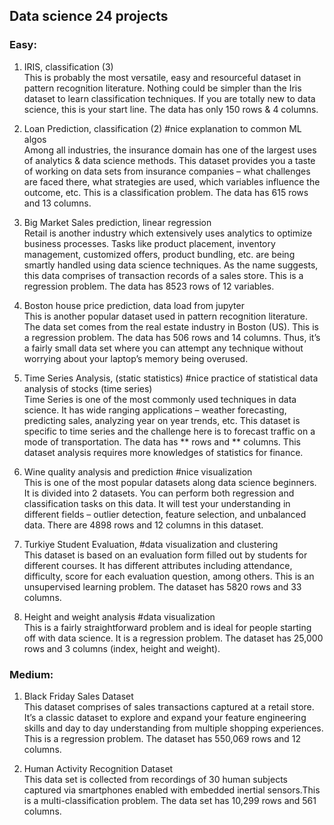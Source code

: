 ## Data science 24 projects 
### Easy:
1. IRIS, classification (3)\
This is probably the most versatile, easy and resourceful dataset in pattern recognition literature. Nothing could be simpler than the Iris dataset to learn classification techniques. If you are totally new to data science, this is your start line. The data has only 150 rows & 4 columns.

2. Loan Prediction, classification (2) #nice explanation to common ML algos\
Among all industries, the insurance domain has one of the largest uses of analytics & data science methods. This dataset provides you a taste of working on data sets from insurance companies – what challenges are faced there, what strategies are used, which variables influence the outcome, etc. This is a classification problem. The data has 615 rows and 13 columns.

3. Big Market Sales prediction, linear regression\
Retail is another industry which extensively uses analytics to optimize business processes. Tasks like product placement, inventory management, customized offers, product bundling, etc. are being smartly handled using data science techniques. As the name suggests, this data comprises of transaction records of a sales store. This is a regression problem. The data has 8523 rows of 12 variables.

4. Boston house price prediction, data load from jupyter\
This is another popular dataset used in pattern recognition literature. The data set comes from the real estate industry in Boston (US). This is a regression problem. The data has 506 rows and 14 columns. Thus, it’s a fairly small data set where you can attempt any technique without worrying about your laptop’s memory being overused.

5. Time Series Analysis, (static statistics) #nice practice of statistical data analysis of stocks (time series)\
Time Series is one of the most commonly used techniques in data science. It has wide ranging applications – weather forecasting, predicting sales, analyzing year on year trends, etc. This dataset is specific to time series and the challenge here is to forecast traffic on a mode of transportation. The data has ** rows and ** columns.
This dataset analysis requires more knowledges of statistics for finance.

6. Wine quality analysis and prediction #nice visualization \
This is one of the most popular datasets along data science beginners. It is divided into 2 datasets. You can perform both regression and classification tasks on this data. It will test your understanding in different fields – outlier detection, feature selection, and unbalanced data. There are 4898 rows and 12 columns in this dataset.

7. Turkiye Student Evaluation, #data visualization and clustering\
This dataset is based on an evaluation form filled out by students for different courses. It has different attributes including attendance, difficulty, score for each evaluation question, among others. This is an unsupervised learning problem. The dataset has 5820 rows and 33 columns.

8. Height and weight analysis #data visualization\
This is a fairly straightforward problem and is ideal for people starting off with data science. It is a regression problem.  The dataset has 25,000 rows and 3 columns (index, height and weight).

### Medium:
1. Black Friday Sales Dataset\
This dataset comprises of sales transactions captured at a retail store. It’s a classic dataset to explore and expand your feature engineering skills and day to day understanding from multiple shopping experiences. This is a regression problem. The dataset has 550,069 rows and 12 columns.

2. Human Activity Recognition Dataset\
This data set is collected from recordings of 30 human subjects captured via smartphones enabled with embedded inertial sensors.This is a multi-classification problem. The data set has 10,299 rows and 561 columns.
